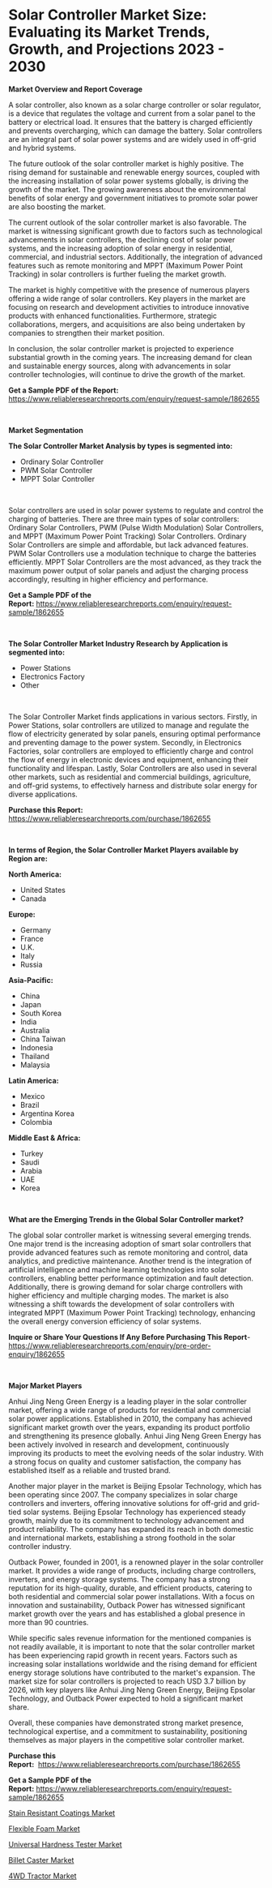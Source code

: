 <p><h1>Solar Controller Market Size: Evaluating its Market Trends, Growth, and Projections 2023 - 2030</h1></p><p><strong>Market Overview and Report Coverage</strong></p>
<p><p>A solar controller, also known as a solar charge controller or solar regulator, is a device that regulates the voltage and current from a solar panel to the battery or electrical load. It ensures that the battery is charged efficiently and prevents overcharging, which can damage the battery. Solar controllers are an integral part of solar power systems and are widely used in off-grid and hybrid systems.</p><p>The future outlook of the solar controller market is highly positive. The rising demand for sustainable and renewable energy sources, coupled with the increasing installation of solar power systems globally, is driving the growth of the market. The growing awareness about the environmental benefits of solar energy and government initiatives to promote solar power are also boosting the market.</p><p>The current outlook of the solar controller market is also favorable. The market is witnessing significant growth due to factors such as technological advancements in solar controllers, the declining cost of solar power systems, and the increasing adoption of solar energy in residential, commercial, and industrial sectors. Additionally, the integration of advanced features such as remote monitoring and MPPT (Maximum Power Point Tracking) in solar controllers is further fueling the market growth.</p><p>The market is highly competitive with the presence of numerous players offering a wide range of solar controllers. Key players in the market are focusing on research and development activities to introduce innovative products with enhanced functionalities. Furthermore, strategic collaborations, mergers, and acquisitions are also being undertaken by companies to strengthen their market position.</p><p>In conclusion, the solar controller market is projected to experience substantial growth in the coming years. The increasing demand for clean and sustainable energy sources, along with advancements in solar controller technologies, will continue to drive the growth of the market.</p></p>
<p><strong>Get a Sample PDF of the Report:</strong> <a href="https://www.reliableresearchreports.com/enquiry/request-sample/1862655">https://www.reliableresearchreports.com/enquiry/request-sample/1862655</a></p>
<p>&nbsp;</p>
<p><strong>Market Segmentation</strong></p>
<p><strong>The Solar Controller Market Analysis by types is segmented into:</strong></p>
<p><ul><li>Ordinary Solar Controller</li><li>PWM Solar Controller</li><li>MPPT Solar Controller</li></ul></p>
<p>&nbsp;</p>
<p><p>Solar controllers are used in solar power systems to regulate and control the charging of batteries. There are three main types of solar controllers: Ordinary Solar Controllers, PWM (Pulse Width Modulation) Solar Controllers, and MPPT (Maximum Power Point Tracking) Solar Controllers. Ordinary Solar Controllers are simple and affordable, but lack advanced features. PWM Solar Controllers use a modulation technique to charge the batteries efficiently. MPPT Solar Controllers are the most advanced, as they track the maximum power output of solar panels and adjust the charging process accordingly, resulting in higher efficiency and performance.</p></p>
<p><strong>Get a Sample PDF of the Report:</strong>&nbsp;<a href="https://www.reliableresearchreports.com/enquiry/request-sample/1862655">https://www.reliableresearchreports.com/enquiry/request-sample/1862655</a></p>
<p>&nbsp;</p>
<p><strong>The Solar Controller Market Industry Research by Application is segmented into:</strong></p>
<p><ul><li>Power Stations</li><li>Electronics Factory</li><li>Other</li></ul></p>
<p>&nbsp;</p>
<p><p>The Solar Controller Market finds applications in various sectors. Firstly, in Power Stations, solar controllers are utilized to manage and regulate the flow of electricity generated by solar panels, ensuring optimal performance and preventing damage to the power system. Secondly, in Electronics Factories, solar controllers are employed to efficiently charge and control the flow of energy in electronic devices and equipment, enhancing their functionality and lifespan. Lastly, Solar Controllers are also used in several other markets, such as residential and commercial buildings, agriculture, and off-grid systems, to effectively harness and distribute solar energy for diverse applications.</p></p>
<p><strong>Purchase this Report:</strong>&nbsp; <a href="https://www.reliableresearchreports.com/purchase/1862655">https://www.reliableresearchreports.com/purchase/1862655</a></p>
<p>&nbsp;</p>
<p><strong>In terms of Region, the Solar Controller Market Players available by Region are:</strong></p>
<p>
    <p> <strong> North America: </strong>
        <ul>
            <li>United States</li>
            <li>Canada</li>
        </ul>
        </p> 
    <p> <strong> Europe: </strong>
        <ul>
            <li>Germany</li>
            <li>France</li>
            <li>U.K.</li>
            <li>Italy</li>
            <li>Russia</li>
        </ul>
        </p> 
    <p> <strong> Asia-Pacific: </strong>
        <ul>
            <li>China</li>
            <li>Japan</li>
            <li>South Korea</li>
            <li>India</li>
            <li>Australia</li>
            <li>China Taiwan</li>
            <li>Indonesia</li>
            <li>Thailand</li>
            <li>Malaysia</li>
        </ul>
        </p> 
    <p> <strong> Latin America: </strong>
        <ul>
            <li>Mexico</li>
            <li>Brazil</li>
            <li>Argentina Korea</li>
            <li>Colombia</li>
        </ul>
        </p> 
    <p> <strong> Middle East & Africa: </strong>
        <ul>
            <li>Turkey</li>
            <li>Saudi</li>
            <li>Arabia</li>
            <li>UAE</li>
            <li>Korea</li>
        </ul>
    </p>
    </p>
<p>&nbsp;</p>
<p><strong>What are the Emerging Trends in the Global Solar Controller market?</strong></p>
<p><p>The global solar controller market is witnessing several emerging trends. One major trend is the increasing adoption of smart solar controllers that provide advanced features such as remote monitoring and control, data analytics, and predictive maintenance. Another trend is the integration of artificial intelligence and machine learning technologies into solar controllers, enabling better performance optimization and fault detection. Additionally, there is growing demand for solar charge controllers with higher efficiency and multiple charging modes. The market is also witnessing a shift towards the development of solar controllers with integrated MPPT (Maximum Power Point Tracking) technology, enhancing the overall energy conversion efficiency of solar systems.</p></p>
<p><strong>Inquire or Share Your Questions If Any Before Purchasing This Report</strong>- <a href="https://www.reliableresearchreports.com/enquiry/pre-order-enquiry/1862655">https://www.reliableresearchreports.com/enquiry/pre-order-enquiry/1862655</a></p>
<p>&nbsp;</p>
<p><strong>Major Market Players</strong></p>
<p><p>Anhui Jing Neng Green Energy is a leading player in the solar controller market, offering a wide range of products for residential and commercial solar power applications. Established in 2010, the company has achieved significant market growth over the years, expanding its product portfolio and strengthening its presence globally. Anhui Jing Neng Green Energy has been actively involved in research and development, continuously improving its products to meet the evolving needs of the solar industry. With a strong focus on quality and customer satisfaction, the company has established itself as a reliable and trusted brand.</p><p>Another major player in the market is Beijing Epsolar Technology, which has been operating since 2007. The company specializes in solar charge controllers and inverters, offering innovative solutions for off-grid and grid-tied solar systems. Beijing Epsolar Technology has experienced steady growth, mainly due to its commitment to technology advancement and product reliability. The company has expanded its reach in both domestic and international markets, establishing a strong foothold in the solar controller industry.</p><p>Outback Power, founded in 2001, is a renowned player in the solar controller market. It provides a wide range of products, including charge controllers, inverters, and energy storage systems. The company has a strong reputation for its high-quality, durable, and efficient products, catering to both residential and commercial solar power installations. With a focus on innovation and sustainability, Outback Power has witnessed significant market growth over the years and has established a global presence in more than 90 countries.</p><p>While specific sales revenue information for the mentioned companies is not readily available, it is important to note that the solar controller market has been experiencing rapid growth in recent years. Factors such as increasing solar installations worldwide and the rising demand for efficient energy storage solutions have contributed to the market's expansion. The market size for solar controllers is projected to reach USD 3.7 billion by 2026, with key players like Anhui Jing Neng Green Energy, Beijing Epsolar Technology, and Outback Power expected to hold a significant market share.</p><p>Overall, these companies have demonstrated strong market presence, technological expertise, and a commitment to sustainability, positioning themselves as major players in the competitive solar controller market.</p></p>
<p><strong>Purchase this Report:</strong>&nbsp;&nbsp;<a href="https://www.reliableresearchreports.com/purchase/1862655">https://www.reliableresearchreports.com/purchase/1862655</a></p>
<p></p>
<p><strong>Get a Sample PDF of the Report:</strong>&nbsp;<a href="https://www.reliableresearchreports.com/enquiry/request-sample/1862655">https://www.reliableresearchreports.com/enquiry/request-sample/1862655</a></p>
<p><p><a href="https://github.com/FassouRP/Market-Research-Report-List-1/blob/main/stain-resistant-coatings-market.md">Stain Resistant Coatings Market</a></p><p><a href="https://github.com/ashepherd82/Market-Research-Report-List-1/blob/main/flexible-foam-market.md">Flexible Foam Market</a></p><p><a href="https://medium.com/@drakesporer988/universal-hardness-tester-market-size-market-outlook-and-market-forecast-2023-to-2030-69b503013827">Universal Hardness Tester Market</a></p><p><a href="https://medium.com/@evalynkoepp98698/billet-caster-market-trends-and-market-analysis-forecasted-for-period-2023-2030-e811750a2fd2">Billet Caster Market</a></p><p><a href="https://medium.com/@cletaturner879789/4wd-tractor-market-analysis-and-sze-forecasted-for-period-from-2023-to-2030-1066d0298329">4WD Tractor Market</a></p></p>
